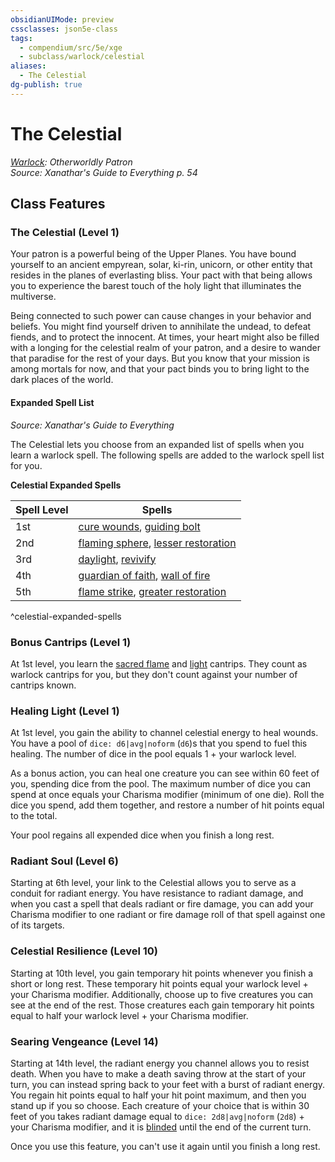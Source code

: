 ```yaml
---
obsidianUIMode: preview
cssclasses: json5e-class
tags:
  - compendium/src/5e/xge
  - subclass/warlock/celestial
aliases:
  - The Celestial
dg-publish: true
---
```

# The Celestial
*[Warlock](warlock.md): Otherworldly Patron*  
*Source: Xanathar's Guide to Everything p. 54*  


## Class Features

### The Celestial (Level 1)

Your patron is a powerful being of the Upper Planes. You have bound yourself to an ancient empyrean, solar, ki-rin, unicorn, or other entity that resides in the planes of everlasting bliss. Your pact with that being allows you to experience the barest touch of the holy light that illuminates the multiverse.

Being connected to such power can cause changes in your behavior and beliefs. You might find yourself driven to annihilate the undead, to defeat fiends, and to protect the innocent. At times, your heart might also be filled with a longing for the celestial realm of your patron, and a desire to wander that paradise for the rest of your days. But you know that your mission is among mortals for now, and that your pact binds you to bring light to the dark places of the world.

#### Expanded Spell List
_Source: Xanathar's Guide to Everything_

The Celestial lets you choose from an expanded list of spells when you learn a warlock spell. The following spells are added to the warlock spell list for you.

**Celestial Expanded Spells**

| Spell Level | Spells |
|-------------|--------|
| 1st | [cure wounds](/Admin/CLI/spells/cure-wounds.md), [guiding bolt](/Admin/CLI/spells/guiding-bolt.md) |
| 2nd | [flaming sphere](/Admin/CLI/spells/flaming-sphere.md), [lesser restoration](/Admin/CLI/spells/lesser-restoration.md) |
| 3rd | [daylight](/Admin/CLI/spells/daylight.md), [revivify](/Admin/CLI/spells/revivify.md) |
| 4th | [guardian of faith](/Admin/CLI/spells/guardian-of-faith.md), [wall of fire](/Admin/CLI/spells/wall-of-fire.md) |
| 5th | [flame strike](/Admin/CLI/spells/flame-strike.md), [greater restoration](/Admin/CLI/spells/greater-restoration.md) |
^celestial-expanded-spells

### Bonus Cantrips (Level 1)

At 1st level, you learn the [sacred flame](/Admin/CLI/spells/sacred-flame.md) and [light](/Admin/CLI/spells/light.md) cantrips. They count as warlock cantrips for you, but they don't count against your number of cantrips known.

### Healing Light (Level 1)

At 1st level, you gain the ability to channel celestial energy to heal wounds. You have a pool of `dice: d6|avg|noform` (`d6`)s that you spend to fuel this healing. The number of dice in the pool equals 1 + your warlock level.

As a bonus action, you can heal one creature you can see within 60 feet of you, spending dice from the pool. The maximum number of dice you can spend at once equals your Charisma modifier (minimum of one die). Roll the dice you spend, add them together, and restore a number of hit points equal to the total.

Your pool regains all expended dice when you finish a long rest.

### Radiant Soul (Level 6)

Starting at 6th level, your link to the Celestial allows you to serve as a conduit for radiant energy. You have resistance to radiant damage, and when you cast a spell that deals radiant or fire damage, you can add your Charisma modifier to one radiant or fire damage roll of that spell against one of its targets.

### Celestial Resilience (Level 10)

Starting at 10th level, you gain temporary hit points whenever you finish a short or long rest. These temporary hit points equal your warlock level + your Charisma modifier. Additionally, choose up to five creatures you can see at the end of the rest. Those creatures each gain temporary hit points equal to half your warlock level + your Charisma modifier.

### Searing Vengeance (Level 14)

Starting at 14th level, the radiant energy you channel allows you to resist death. When you have to make a death saving throw at the start of your turn, you can instead spring back to your feet with a burst of radiant energy. You regain hit points equal to half your hit point maximum, and then you stand up if you so choose. Each creature of your choice that is within 30 feet of you takes radiant damage equal to `dice: 2d8|avg|noform` (`2d8`) + your Charisma modifier, and it is [blinded](/3-Mechanics/CLI/rules/conditions.md#blinded) until the end of the current turn.

Once you use this feature, you can't use it again until you finish a long rest.